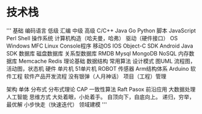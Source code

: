 # 技术栈

'''
基础
    编码语言
        低级
            汇编
        中级
        高级
            C/C++
            Java
            Go
            Python
        脚本
            JavaScript
            Perl
            Shell
    操作系统
        计算机构造（哈夫曼，哈弗）
        驱动（硬件接口）
        OS
            Windows
                MFC
            Linux
                Console程序
            移动OS
                IOS
                    Object-C
                    SDK
                Android
                    Java
                    SDK
    数据库
        磁盘数据库
            关系型数据库 RMDB
                Mysql
                MongoDB
            NoSQL
        内存数据库
            Memcache
            Redis
    理论基础
        数据结构
        常用算法
        设计模式
        图UML
            流程图，活动图，状态机
    硬件
        单片机
            51单片机
        ROBOT
        传感器
        Arm结构体系
        Arduino
    软件工程
        软件产品开发流程
        没有银弹（人月神话）
        项目（工程）管理
        
架构
    单体
    分布式
        分布式理论
            CAP
            一致性算法
                Raft
                Pasox
    前沿应用
        大数据处理
        人工智能
思维方式
    大处着眼，小处着手。
    自顶向下，自底向上。
    递归，穷举，最优解
    小步快走（快速迭代）
    领域建模
'''











